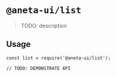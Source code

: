 # `@aneta-ui/list`

> TODO: description

## Usage

```
const list = require('@aneta-ui/list');

// TODO: DEMONSTRATE API
```
